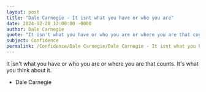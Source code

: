 ```yaml
---
layout: post
title: "Dale Carnegie - It isnt what you have or who you are"
date: 2024-12-28 12:00:00 -0000
author: Dale Carnegie
quote: "It isn't what you have or who you are or where you are that counts. It's what you think about it."
subject: Confidence
permalink: /Confidence/Dale Carnegie/Dale Carnegie - It isnt what you have or who you are
---
```


It isn't what you have or who you are or where you are that counts. It's what you think about it.

- Dale Carnegie
